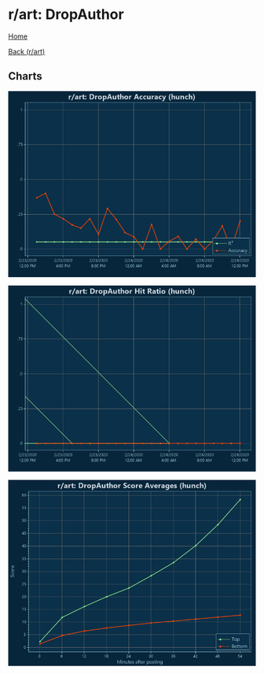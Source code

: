 # r/art: DropAuthor

[Home](../../index.md)

[Back (r/art)](../hunch_art.md)

## Charts

![r/art R² (hunch)](../../images/models/hunch_art_DropAuthor_Accuracy.png "r/art R² (hunch)")

![r/art Hit Ratio (hunch)](../../images/models/hunch_art_DropAuthor_HitRatio.png "r/art Hit Ratio (hunch)")

![r/art Score Averages (hunch)](../../images/models/hunch_art_DropAuthor_Scores.png "r/art Score Averages (hunch)")

